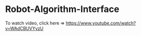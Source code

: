 # Robot-Algorithm-Interface

To watch video, click here => https://www.youtube.com/watch?v=WAdCBUVYyzU

